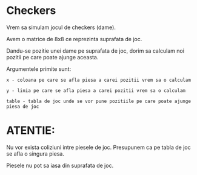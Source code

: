 # Checkers

Vrem sa simulam jocul de checkers (dame).

Avem o matrice de 8x8 ce reprezinta suprafata de joc.

Dandu-se pozitie unei dame pe suprafata de joc, dorim sa calculam noi pozitii pe care poate ajunge aceasta.

Argumentele primite sunt:

`x - coloana pe care se afla piesa a carei pozitii vrem sa o calculam`

`y - linia pe care se afla piesa a carei pozitii vrem sa o calculam`

`table - tabla de joc unde se vor pune pozitiile pe care poate ajunge piesa de joc`



# ATENTIE:

Nu vor exista coliziuni intre piesele de joc. Presupunem ca pe tabla de joc se afla o singura piesa.

Piesele nu pot sa iasa din suprafata de joc.

